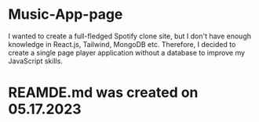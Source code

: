# Music-App-page
I wanted to create a full-fledged Spotify clone site, but I don't have enough knowledge in React.js, Tailwind, MongoDB etc. Therefore, I decided to create a single page player application without a database to improve my JavaScript skills.

# REAMDE.md was created on 05.17.2023
